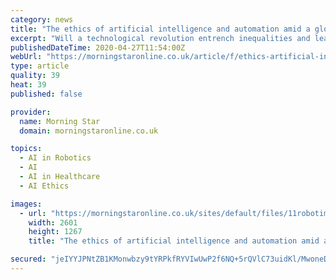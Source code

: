 ```yaml
---
category: news
title: "The ethics of artificial intelligence and automation amid a global pandemic"
excerpt: "Will a technological revolution entrench inequalities and lead to job losses, or can it be used to assist in delivering healthcare, asks OLIVIA BRIDGE"
publishedDateTime: 2020-04-27T11:54:00Z
webUrl: "https://morningstaronline.co.uk/article/f/ethics-artificial-intelligence-and-automation-amid-global-pandemic"
type: article
quality: 39
heat: 39
published: false

provider:
  name: Morning Star
  domain: morningstaronline.co.uk

topics:
  - AI in Robotics
  - AI
  - AI in Healthcare
  - AI Ethics

images:
  - url: "https://morningstaronline.co.uk/sites/default/files/11robotimage.jpg"
    width: 2601
    height: 1267
    title: "The ethics of artificial intelligence and automation amid a global pandemic"

secured: "jeIYYJPNtZB1KMonwbzy9tYRPkfRYVIwUwP2f6NQ+5rQVlC73uidKl/MwoneDD7ltxsPqYSN15HQaVIucXL6Ui/Jnqneyxu2AmibNhAAR0BFK7UwF7nMQTfMB+5Pth2OVdhu+L8IZGoyOuBtw8lR4EZlfN3gKJn4YHk0pOZRQ85lWH7RmOhZAaIn+bV0B89nAMFBKlOpnBw/1tehiyx6EGH+XAHIY4uFWNpQruIw2b1HcszTTxI1i1tVqFa6orFcjSZU5bijcciN3uDrrCtqWjpxczdys1e1ycVizVzN83Pp1LTKULN4dQJl1QEFcrRzbXwEF71ZYdmklnsOwUcV7CDWb99IY0kfQr/lFmh6XG5YxuYthgMwMRdThiyYqvbpevLkIYuaOclEjlMGVhDb89q3K9EGnQ2hGCaI7qEeyjz7aG0p56OFeE6vVgs8/jUJ6DDV6Wwpgdk2H5zfjyMfFZCQ1mt9hRMTixXdNVrjMq0=;JSC0MaP+jqS1tjD1t7dDuw=="
---
```


